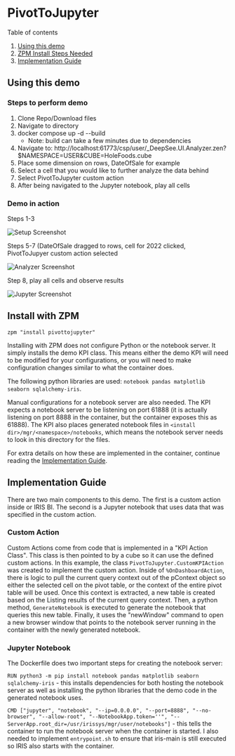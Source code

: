 # PivotToJupyter
Table of contents
  1. [Using this demo](#using-this-demo)
  2. [ZPM Install Steps Needed](#install-with-ZPM)
  3. [Implementation Guide](#implementation-guide)

## Using this demo
### Steps to perform demo
1) Clone Repo/Download files
2) Navigate to directory
3) docker compose up -d --build
    - Note: build can take a few minutes due to dependencies
4) Navigate to: http://localhost:61773/csp/user/_DeepSee.UI.Analyzer.zen?$NAMESPACE=USER&CUBE=HoleFoods.cube
5) Place some dimension on rows, DateOfSale for example
6) Select a cell that you would like to further analyze the data behind
7) Select PivotToJupyter custom action
8) After being navigated to the Jupyter notebook, play all cells


### Demo in action
Steps 1-3

![Setup Screenshot](https://github.com/psteiwer/PivotToJupyter/blob/main/Assets/Demo1.PNG)

Steps 5-7 (DateOfSale dragged to rows, cell for 2022 clicked, PivotToJupyer custom action selected

![Analyzer Screenshot](https://github.com/psteiwer/PivotToJupyter/blob/main/Assets/Demo2.PNG)

Step 8, play all cells and observe results

![Jupyter Screenshot](https://github.com/psteiwer/PivotToJupyter/blob/main/Assets/Demo3.PNG)

## Install with ZPM
```zpm "install pivottojupyter"```

Installing with ZPM does not configure Python or the notebook server. It simply installs the demo KPI class. This means either the demo KPI will need to be modified for your configurations, or you will need to make configuration changes similar to what the container does.

The following python libraries are used: ```notebook pandas matplotlib seaborn sqlalchemy-iris```.

Manual configurations for a notebook server are also needed. The KPI expects a notebook server to be listening on port 61888 (it is actually listening on port 8888 in the container, but the container exposes this as 61888). The KPI also places generated notebook files in ```<install dir>/mgr/<namespace>/notebooks```, which means the notebook server needs to look in this directory for the files.

For extra details on how these are implemented in the container, continue reading the [Implementation Guide](#implementation-guide).


## Implementation Guide

There are two main components to this demo. The first is a custom action inside or IRIS BI. The second is a Jupyter notebook that uses data that was specified in the custom action.

### Custom Action
Custom Actions come from code that is implemented in a "KPI Action Class". This class is then pointed to by a cube so it can use the defined custom actions. In this example, the class ```PivotToJupyter.CustomKPIAction``` was created to implement the custom action. Inside of ```%OnDashboardAction```, there is logic to pull the current query context out of the pContext object so either the selected cell on the pivot table, or the context of the entire pivot table will be used. Once this context is extracted, a new table is created based on the Listing results of the current query context. Then, a python method, ```GenerateNotebook``` is executed to generate the notebook that queries this new table. Finally, it uses the "newWindow" command to open a new browser window that points to the notebook server running in the container with the newly generated notebook.

### Jupyter Notebook
The Dockerfile does two important steps for creating the notebook server:

```RUN python3 -m pip install notebook pandas matplotlib seaborn sqlalchemy-iris``` - this installs dependencies for both hosting the notebook server as well as installing the python libraries that the demo code in the generated notebook uses.

```CMD ["jupyter", "notebook", "--ip=0.0.0.0", "--port=8888", "--no-browser", "--allow-root", "--NotebookApp.token=''", "--ServerApp.root_dir=/usr/irissys/mgr/user/notebooks"]``` - this tells the container to run the notebook server when the container is started. I also needed to implement ```entrypoint.sh``` to ensure that iris-main is still executed so IRIS also starts with the container.

